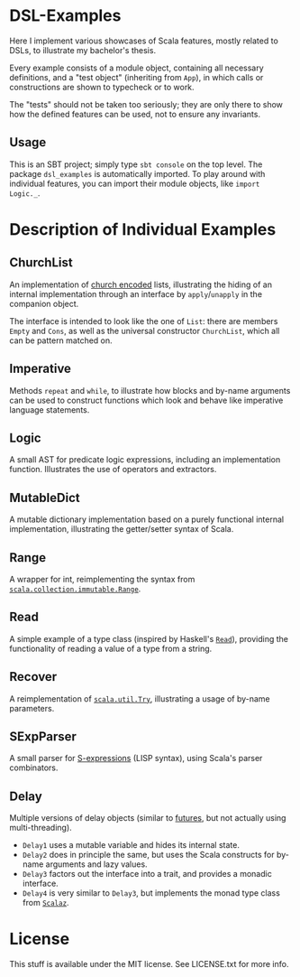 # DSL-Examples #

Here I implement various showcases of Scala features, mostly related to DSLs, to
illustrate my bachelor's thesis.

Every example consists of a module object, containing all necessary definitions,
and a "test object" (inheriting from `App`), in which calls or constructions are
shown to typecheck or to work.

The "tests" should not be taken too seriously; they are only there to show how
the defined features can be used, not to ensure any invariants.

## Usage ##

This is an SBT project; simply type `sbt console` on the top level. The package
`dsl_examples` is automatically imported. To play around with individual features,
you can import their module objects, like `import Logic._`.


# Description of Individual Examples #

## ChurchList ##

An implementation of [church encoded](https://en.wikipedia.org/wiki/Church_encoding) lists, illustrating the hiding
of an internal implementation through an interface by `apply`/`unapply` in the companion object.

The interface is intended to look like the one of `List`: there are members `Empty` and `Cons`, as well as the
universal constructor `ChurchList`, which all can be pattern matched on.

## Imperative ##

Methods `repeat` and `while`, to illustrate how blocks and by-name arguments can be used to construct functions
which look and behave like imperative language statements.

## Logic ##

A small AST for predicate logic expressions, including an implementation function. Illustrates the use of operators and
extractors.

## MutableDict ##

A mutable dictionary implementation based on a purely functional internal implementation, illustrating the getter/setter
syntax of Scala.

## Range ##

A wrapper for int, reimplementing the syntax from
[`scala.collection.immutable.Range`](http://www.scala-lang.org/api/current/index.html#scala.collection.immutable.Range).

## Read ##

A simple example of a type class (inspired by Haskell's
[`Read`](http://hackage.haskell.org/package/base-4.8.0.0/docs/Prelude.html#t:Read)), providing the functionality of
reading a value of a type from a string.

## Recover ##

A reimplementation of [`scala.util.Try`](http://www.scala-lang.org/api/current/index.html#scala.util.Try), illustrating
a usage of by-name parameters.

## SExpParser ##

A small parser for [S-expressions](https://en.wikipedia.org/wiki/S-expression) (LISP syntax), using Scala's
parser combinators.

## Delay ##

Multiple versions of delay objects (similar to [futures](https://en.wikipedia.org/wiki/Futures_and_promises), but not
actually using multi-threading).

- `Delay1` uses a mutable variable and hides its internal state.
- `Delay2` does in principle the same, but uses the Scala constructs for by-name arguments and lazy values.
- `Delay3` factors out the interface into a trait, and provides a monadic interface.
- `Delay4` is very similar to `Delay3`, but implements the monad type class from
  [`Scalaz`](https://github.com/scalaz/scalaz).

# License #

This stuff is available under the MIT license. See LICENSE.txt for more info.
